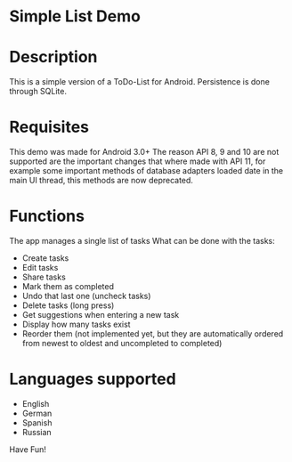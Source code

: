 Simple List Demo
================

# Description
This is a simple version of a ToDo-List for Android.
Persistence is done through SQLite.

# Requisites
This demo was made for Android 3.0+
The reason API 8, 9 and 10 are not supported are the important changes that where made with API 11, for example some important methods of database adapters loaded date in the main UI thread, this methods are now deprecated.

# Functions
The app manages a single list of tasks
What can be done with the tasks:
 * Create tasks
 * Edit tasks
 * Share tasks
 * Mark them as completed
 * Undo that last one (uncheck tasks)
 * Delete tasks (long press)
 * Get suggestions when entering a new task
 * Display how many tasks exist
 * Reorder them (not implemented yet, but they are automatically ordered from newest to oldest and uncompleted to completed)

# Languages supported
 * English
 * German
 * Spanish
 * Russian


Have Fun!